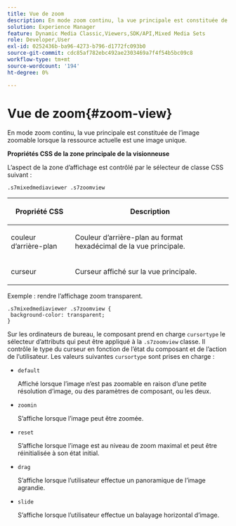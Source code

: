 ```yaml
---
title: Vue de zoom
description: En mode zoom continu, la vue principale est constituée de l’image zoomable lorsque la ressource actuelle est une image unique.
solution: Experience Manager
feature: Dynamic Media Classic,Viewers,SDK/API,Mixed Media Sets
role: Developer,User
exl-id: 0252436b-ba96-4273-b796-d1772fc093b0
source-git-commit: cdc85af782ebc492ae2303469a7f4f54b5bc09c8
workflow-type: tm+mt
source-wordcount: '194'
ht-degree: 0%

---
```


# Vue de zoom{#zoom-view}

En mode zoom continu, la vue principale est constituée de l’image zoomable lorsque la ressource actuelle est une image unique.

<!--<a id="section_061E550C1C1D4DB2BD663A898895B38C"></a>-->

**Propriétés CSS de la zone principale de la visionneuse**

L’aspect de la zone d’affichage est contrôlé par le sélecteur de classe CSS suivant :

```
.s7mixedmediaviewer .s7zoomview
```

<table id="table_94EE3F5BBE4547C0B4943471CEE7EDE4"> 
 <thead> 
  <tr> 
   <th colname="col1" class="entry"> <p> Propriété CSS </p> </th> 
   <th colname="col2" class="entry"> <p>Description </p> </th> 
  </tr> 
 </thead>
 <tbody> 
  <tr> 
   <td colname="col1"> <p> <span class="codeph"> couleur d’arrière-plan </span> </p> </td> 
   <td colname="col2"> <p> Couleur d’arrière-plan au format hexadécimal de la vue principale. </p> </td> 
  </tr> 
  <tr> 
   <td colname="col1"> <p> <span class="codeph"> curseur </span> </p> </td> 
   <td colname="col2"> <p>Curseur affiché sur la vue principale. </p> </td> 
  </tr> 
 </tbody> 
</table>

Exemple : rendre l’affichage zoom transparent.

```
.s7mixedmediaviewer .s7zoomview { 
 background-color: transparent; 
}
```

Sur les ordinateurs de bureau, le composant prend en charge `cursortype` le sélecteur d’attributs qui peut être appliqué à la `.s7zoomview` classe. Il contrôle le type du curseur en fonction de l’état du composant et de l’action de l’utilisateur. Les valeurs suivantes `cursortype` sont prises en charge :

* `default`

  Affiché lorsque l’image n’est pas zoomable en raison d’une petite résolution d’image, ou des paramètres de composant, ou les deux.

* `zoomin`

  S’affiche lorsque l’image peut être zoomée.

* `reset`

  S’affiche lorsque l’image est au niveau de zoom maximal et peut être réinitialisée à son état initial.

* `drag`

  S’affiche lorsque l’utilisateur effectue un panoramique de l’image agrandie.

* `slide`

  S’affiche lorsque l’utilisateur effectue un balayage horizontal d’image.
